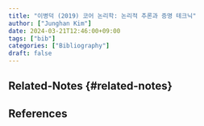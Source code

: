 ```yaml
---
title: "이병덕 (2019) 코어 논리학: 논리적 추론과 증명 테크닉"
author: ["Junghan Kim"]
date: 2024-03-21T12:46:00+09:00
tags: ["bib"]
categories: ["Bibliography"]
draft: false
---
```


## Related-Notes {#related-notes}

## References

<style>.csl-entry{text-indent: -1.5em; margin-left: 1.5em;}</style><div class="csl-bib-body">
</div>
